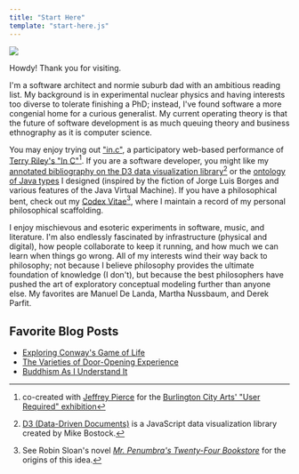 ```yaml
---
title: "Start Here"
template: "start-here.js"
---
```


![](/img/portrait01.jpg)

Howdy! Thank you for visiting.

I'm a software architect and normie suburb dad with an ambitious reading list. My background is in experimental nuclear physics and having interests too diverse to tolerate finishing a PhD; instead, I've found software a more congenial home for a curious generalist. My current operating theory is that the future of software development is as much queuing theory and business ethnography as it is computer science.

You may enjoy trying out ["in.c"](http://pixel-to-noise.github.io/in.c/), a participatory web-based performance of [Terry Riley's "In C"](https://en.wikipedia.org/wiki/In_C)[^1]. If you are a software developer, you might like my [annotated bibliography on the D3 data visualization library](https://www.howell.io/bibliography/d3)[^2] or the [ontology of Java types](https://github.com/dehowell/ontology/blob/master/README.md) I designed (inspired by the fiction of Jorge Luis Borges and various features of the Java Virtual Machine). If you have a philosophical bent, check out my [Codex Vitae](https://github.com/dehowell/codex-vitae "David Howell's Codex Vitae")[^3], where I maintain a record of my personal philosophical scaffolding.

I enjoy mischievous and esoteric experiments in software, music, and literature. I'm also endlessly fascinated by infrastructure (physical and digital), how people collaborate to keep it running, and how much we can learn when things go wrong. All of my interests wind their way back to philosophy; not because I believe philosophy provides the ultimate foundation of knowledge (I don't), but because the best philosophers have pushed the art of exploratory conceptual modeling further than anyone else. My favorites are Manuel De Landa, Martha Nussbaum, and Derek Parfit.

## Favorite Blog Posts

- [Exploring Conway's Game of Life](https://www.howell.io/2016/07/08/exploring-conways-game-of-life/)
- [The Varieties of Door-Opening Experience](https://www.howell.io/2016/04/12/the-varieties-of-door-opening-experience/)
- [Buddhism As I Understand It](https://www.howell.io/2016/02/10/buddhism-as-i-understand-it/)

[^1]: co-created with [Jeffrey Pierce](https://jeffreypierce.net) for the [Burlington City Arts' "User Required" exhibition](http://www.burlingtoncityarts.org/Exhibition/user-required)
[^2]: [D3 (Data-Driven Documents)](https://d3js.org) is a JavaScript data visualization library created by Mike Bostock.
[^3]: See Robin Sloan's novel [_Mr. Penumbra's Twenty-Four Bookstore_](https://www.robinsloan.com/books/penumbra/) for the origins of this idea.
